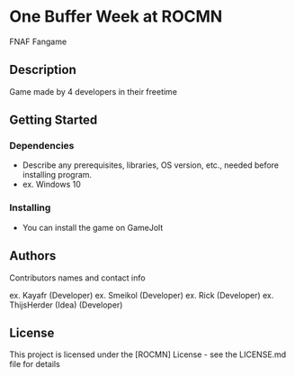 # One Buffer Week at ROCMN

FNAF Fangame

## Description

Game made by 4 developers in their freetime

## Getting Started

### Dependencies

* Describe any prerequisites, libraries, OS version, etc., needed before installing program.
* ex. Windows 10

### Installing

* You can install the game on GameJolt

## Authors

Contributors names and contact info

ex. Kayafr  (Developer)
ex. Smeikol (Developer)
ex. Rick (Developer)
ex. ThijsHerder (Idea) (Developer)

## License

This project is licensed under the [ROCMN] License - see the LICENSE.md file for details
